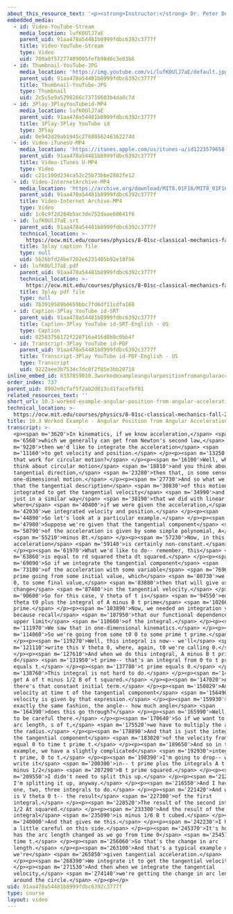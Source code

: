 ```yaml
---
about_this_resource_text: '<p><strong>Instructor:</strong> Dr. Peter Dourmashkin</p>'
embedded_media:
  - id: Video-YouTube-Stream
    media_location: lufK0UlJ7aE
    parent_uid: 91aa478a54481b8999fdbc6392c3777f
    title: Video-YouTube-Stream
    type: Video
    uid: 700a0f57277409005fefb98d6c3e63b6
  - id: Thumbnail-YouTube-JPG
    media_location: 'https://img.youtube.com/vi/lufK0UlJ7aE/default.jpg'
    parent_uid: 91aa478a54481b8999fdbc6392c3777f
    title: Thumbnail-YouTube-JPG
    type: Thumbnail
    uid: 2c5c5e9a5298266c73716603b4da0c7d
  - id: 3Play-3PlayYouTubeid-MP4
    media_location: lufK0UlJ7aE
    parent_uid: 91aa478a54481b8999fdbc6392c3777f
    title: 3Play-3Play YouTube id
    type: 3Play
    uid: 0e942d29ab1945c2768056246362274d
  - id: Video-iTunesU-MP4
    media_location: 'https://itunes.apple.com/us/itunes-u/id1223579658'
    parent_uid: 91aa478a54481b8999fdbc6392c3777f
    title: Video-iTunes U-MP4
    type: Video
    uid: c21c100d234ca52c25b73bbe2802fe12
  - id: Video-InternetArchive-MP4
    media_location: 'https://archive.org/download/MIT8.01F16/MIT8_01F16_L10v03_360p.mp4'
    parent_uid: 91aa478a54481b8999fdbc6392c3777f
    title: Video-Internet Archive-MP4
    type: Video
    uid: 1c8c9f2d264b5ac3de752daae68641f6
  - id: lufK0UlJ7aE.srt
    parent_uid: 91aa478a54481b8999fdbc6392c3777f
    technical_location: >-
      https://ocw.mit.edu/courses/physics/8-01sc-classical-mechanics-fall-2016/week-3-circular-motion/10.3-worked-example-angular-position-from-angular-acceleration/10.3-worked-example-angular-position-from-angular-acceleration/lufK0UlJ7aE.srt
    title: 3play caption file
    type: null
    uid: 5b26bfd24be7202e6231405b92e18f56
  - id: lufK0UlJ7aE.pdf
    parent_uid: 91aa478a54481b8999fdbc6392c3777f
    technical_location: >-
      https://ocw.mit.edu/courses/physics/8-01sc-classical-mechanics-fall-2016/week-3-circular-motion/10.3-worked-example-angular-position-from-angular-acceleration/10.3-worked-example-angular-position-from-angular-acceleration/lufK0UlJ7aE.pdf
    title: 3play pdf file
    type: null
    uid: 7b3919589b0659bbc7fd6df11cdfa168
  - id: Caption-3Play YouTube id-SRT
    parent_uid: 91aa478a54481b8999fdbc6392c3777f
    title: Caption-3Play YouTube id-SRT-English - US
    type: Caption
    uid: 02583756172f228716a416d8b8c0bb4f
  - id: Transcript-3Play YouTube id-PDF
    parent_uid: 91aa478a54481b8999fdbc6392c3777f
    title: Transcript-3Play YouTube id-PDF-English - US
    type: Transcript
    uid: 9222aee3b7534c7dc0f2f85e3bb20718
inline_embed_id: 8337859010.3workedexampleangularpositionfromangularacceleration33063383
order_index: 737
parent_uid: 8992e0cfaf5f2ab2d813cd1facefbf81
related_resources_text: ''
short_url: 10.3-worked-example-angular-position-from-angular-acceleration
technical_location: >-
  https://ocw.mit.edu/courses/physics/8-01sc-classical-mechanics-fall-2016/week-3-circular-motion/10.3-worked-example-angular-position-from-angular-acceleration/10.3-worked-example-angular-position-from-angular-acceleration
title: 10.3 Worked Example - Angular Position from Angular Acceleration
transcript: >-
  <p><span m='3620'>In kinematics, if we know acceleration,</span> <span
  m='6560'>which we generally can get from Newton's second law,</span> <span
  m='9220'>then we'd like to integrate the acceleration</span> <span
  m='11160'>to get velocity and position.</span> </p><p><span m='13250'>How does
  that work for circular motion?</span> </p><p><span m='16100'>Well, when you
  think about circular motion</span> <span m='18810'>and you think about the
  tangential direction,</span> <span m='23280'>then that, in some sense, is a
  one-dimensional motion.</span> </p><p><span m='27730'>And so what we'll see is
  that the tangential description</span> <span m='30830'>of this motion can be
  integrated to get the tangential velocity</span> <span m='34990'>and position,
  just in a similar way</span> <span m='38190'>that we did with linear motion,
  where</span> <span m='40400'>if we were given the acceleration,</span> <span
  m='42030'>we integrated velocity and position.</span> </p><p><span
  m='44890'>So let's look at a particular example.</span> </p><p><span
  m='47980'>Suppose we're given that the tangential component</span> <span
  m='50790'>of the acceleration is given by some simple polynomial, A</span>
  <span m='55210'>minus Bt.</span> </p><p><span m='57230'>Now, in this case, the
  acceleration</span> <span m='59140'>is certainly non-constant.</span>
  </p><p><span m='61970'>What we'd like to do-- remember, this</span> <span
  m='63860'>is equal to rd squared theta dt squared.</span> </p><p><span
  m='69090'>So if we integrate the tangential component</span> <span
  m='73180'>of the acceleration with some variable</span> <span m='76960'>from t
  prime going from some initial value, which</span> <span m='80730'>we can call
  0, to some final value,</span> <span m='83880'>then that will give us the
  change</span> <span m='87480'>in the tangential velocity.</span> </p><p><span
  m='90600'>So for this case, V theta of t is</span> <span m='94550'>equal to V
  theta t0 plus the integral of A minus B t prime</span> <span m='102660'>d t
  prime.</span> </p><p><span m='103890'>Now, we needed an integration variable
  because recall</span> <span m='107950'>that our functional dependence is the
  upper limit</span> <span m='110660'>of the integral.</span> </p><p><span
  m='111970'>We saw that in one-dimensional kinematics.</span> </p><p><span
  m='114060'>So we're going from some t0 0 to some prime t prime.</span>
  </p><p><span m='119270'>Well, this integral is now-- we'll</span> <span
  m='121110'>write this V theta 0, where, again, t0 we're calling 0.</span>
  </p><p><span m='127610'>And when we do this integral, A minus B t prime and
  d</span> <span m='131950'>t prime-- that's an integral from 0 to t prime
  equals t.</span> </p><p><span m='137780'>t prime equals 0.</span> </p><p><span
  m='138760'>This integral is not hard to do.</span> </p><p><span m='140950'>We
  get A of t minus 1/2 B of t squared.</span> </p><p><span m='147020'>And
  there's that constant initial term.</span> </p><p><span m='150829'>And so the
  velocity at time t of the tangential component</span> <span m='156490'>of the
  velocity is given by that expression.</span> </p><p><span m='159930'>In
  exactly the same fashion, the angle-- how much angle</span> <span
  m='164390'>does this go through?</span> </p><p><span m='165990'>Well, we have
  to be careful there.</span> </p><p><span m='170640'>So if we want to do the
  arc length, s of t,</span> <span m='175520'>we have to multiply the angle by
  the radius.</span> </p><p><span m='178890'>And that is just the integral of
  the tangential component</span> <span m='183020'>of the velocity from t prime
  equal 0 to time t prime t.</span> </p><p><span m='189650'>And so in this
  example, we have a slightly complicated</span> <span m='192930'>integral, V0 d
  t prime, 0 to t.</span> </p><p><span m='198390'>I'm going to drop-- well, I'll
  write it</span> <span m='200300'>in-- t prime plus the integrals A t prime
  minus 1/2</span> <span m='207290'>B t prime squared.</span> </p><p><span
  m='209550'>I didn't need to split this up.</span> </p><p><span m='212450'>But
  I'm splitting it up, anyway.</span> </p><p><span m='216550'>And I have really
  one, two, three integrals to do.</span> </p><p><span m='221420'>And what I get
  is V theta 0 t-- the result</span> <span m='227300'>of the first
  integral.</span> </p><p><span m='228520'>The result of the second interval is
  1/2 At squared.</span> </p><p><span m='233300'>And the result of the third
  integral</span> <span m='235090'>is minus 1/6 B t cubed.</span> </p><p><span
  m='240000'>And that gives me this.</span> </p><p><span m='242230'>I have to be
  a little careful on this side.</span> </p><p><span m='245370'>It's how much
  has the arc length changed as we go from time 0</span> <span m='254570'>to
  time t.</span> </p><p><span m='256060'>So that's the change in arc
  length.</span> </p><p><span m='263100'>And that's a typical example of where
  we're</span> <span m='265850'>given tangential acceleration.</span>
  </p><p><span m='268390'>We integrate it to get the tangential velocity.</span>
  </p><p><span m='271530'>And then when we integrate the tangential
  velocity,</span> <span m='274140'>we're getting the change in arc length
  around the circle.</span> </p><p></p>
uid: 91aa478a54481b8999fdbc6392c3777f
type: course
layout: video
---
```

